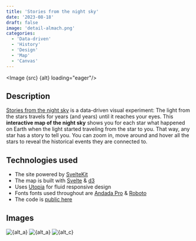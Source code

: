 ```yaml
---
title: 'Stories from the night sky'
date: '2023-08-18'
draft: false
image: 'detail-almach.png'
categories:
  - 'Data-driven'
  - 'History'
  - 'Design'
  - 'Map'
  - 'Canvas'
---
```


<script>
  import Image from '$lib/components/Image.svelte';
  import src from '$lib/assets/images/projects/night-sky/title.png';
  import a from '$lib/assets/images/projects/night-sky/overview.png';
  import b from '$lib/assets/images/projects/night-sky/overview-hover.png';
  import c from '$lib/assets/images/projects/night-sky/detail-scheat.png';

  let alt = "Screenshot with a big text that reads 'Stories from the night sky' in bold white letters on a dark blue background. On top there is a star-shaped icon and below the large text, smaller text reads 'A data-driven visual experiment.' and on a new line 'By Sebastian Lammers'.";
  let alt_a = "Screenshot of a map of the night sky. On top there is text that reads 'Which star tells the most interesting story to you?'. The map shows around 5,000 stars, depicted as white circles on a dark blue background. Below the map there is a group of buttons that include arrow buttons for all directions, zoom-buttons, a reset button and a button with a star-symbol.";
  let alt_b = "Screenshot of a map of the night sky. On top there is text that reads 'Which star tells the most interesting story to you?'. The map shows around 5,000 stars, depicted as white circles on a dark blue background. A computer cursor shaped like a hand is hovering one of the stars. This star is enlarged and has a purple outline. Right below the cursor there is a white tooltip textbox that contains information about the hovered star. The information reads as follows. Star ID: 70692. Distance: 360 light years. Year: 1666 CE. Event(s): The Great Fire of London. Below the map there is a group of buttons that include arrow buttons for all directions, zoom-buttons, a reset button and a button with a star-symbol.";
  let alt_c = "Screenshot of a map of the night sky. On top there is text that reads 'Which star tells the most interesting story to you?'. The map shows around 50-60 stars, depicted as white circles on a dark blue background. A computer cursor shaped like a hand is hovering one of the stars. This star is enlarged and has a purple outline. Right below the cursor there is a white tooltip textbox that contains information about the hovered star. The information reads as follows. Star ID: 113881. Star Name: Scheat. Distance: 200 light years. Year: 1829 CE. Event(s): Sir Robert Peel founds the Metropolitan Police Service, the first modern police force. Below the map there is a group of buttons that include arrow buttons for all directions, zoom-buttons, a reset button and a button with a star-symbol.";
</script>

<Image {src} {alt} loading="eager"/>

## Description
[Stories from the night sky](https://storiesfromthenightsky.netlify.app/) is a data-driven visual experiment:
The light from the stars travels for years (and years) until it reaches your eyes. This **interactive map of the night sky** shows you for each star what happened on Earth when the light started traveling from the star to you. That way, any star has a story to tell you. You can zoom in, move around and hover all the stars to reveal the historical events they are connected to.

## Technologies used

- The site powered by [SvelteKit](https://kit.svelte.dev/)
- The map is built with [Svelte](https://svelte.dev/) & [d3](https://d3js.org/)
- Uses [Utopia](https://utopia.fyi/) for fluid responsive design
- Fonts fonts used throughout are [Andada Pro](https://andada.huertatipografica.com/) & [Roboto](https://en.wikipedia.org/wiki/Roboto)
- The code is [public here](https://github.com/seblammers/starmap)

## Images
<Image src={a} alt={alt_a} loading="lazy"/>
<Image src={b} alt={alt_a} loading="lazy"/>
<Image src={c} alt={alt_c} loading="lazy"/>